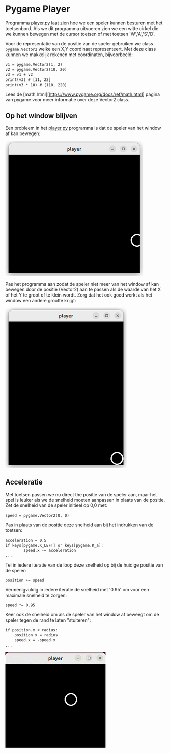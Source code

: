 # Pygame Player

Programma [player.py](player.py) laat zien hoe we een speler kunnen
besturen met het toetsenbord. Als we dit programma uitvoeren zien we
een witte cirkel die we kunnen bewegen met de cursor toetsen of met
toetsen 'W','A','S','D'.

Voor de representatie van de positie van de speler gebruiken we class
`pygame.Vector2` welke een X,Y coordinaat representeert. Met deze
class kunnen we makkelijk rekenen met coordinaten, bijvoorbeeld:

    v1 = pygame.Vector2(1, 2)
    v2 = pygame.Vector2(10, 20)
    v3 = v1 + v2
    print(v3) # [11, 22]
    print(v3 * 10) # [110, 220]

Lees de [math.html][https://www.pygame.org/docs/ref/math.html] pagina
van pygame voor meer informatie over deze Vector2 class.


## Op het window blijven

Een probleem in het [player.py](player.py) programma is dat de speler
van het window af kan bewegen:

![player.png](player.png)

Pas het programma aan zodat de speler niet meer van het window af kan
bewegen door de positie (Vector2) aan te passen als de waarde van het
X of het Y te groot of te klein wordt. Zorg dat het ook goed werkt als
het window een andere grootte krijgt:

![player_in_window.png](player_in_window.png)


## Acceleratie

Met toetsen passen we nu direct the positie van de speler aan, maar
het spel is leuker als we de snelheid moeten aanpassen in plaats van
de positie. Zet de snelheid van de speler initieel op 0,0 met:

    speed = pygame.Vector2(0, 0)
   
Pas in plaats van de positie deze snelheid aan bij het indrukken van
de toetsen:

    acceleration = 0.5
    if keys[pygame.K_LEFT] or keys[pygame.K_a]:
            speed.x -= acceleration
    ...
    
Tel in iedere iteratie van de loop deze snelheid op bij de huidige
positie van de speler:

    position += speed
    
Vermenigvuldig in iedere iteratie de snelheid met '0.95' om voor een
maximale snelheid te zorgen:

    speed *= 0.95
    
Keer ook de snelheid om als de speler van het window af beweegt om de
speler tegen de rand te laten "stuiteren":

    if position.x < radius:
        position.x = radius
        speed.x = -speed.x
    ...
    
![player.gif](player.gif)
